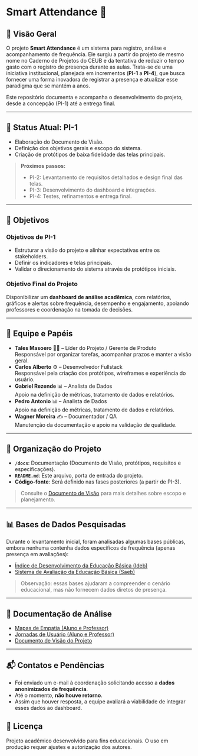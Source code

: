 # Smart Attendance 🚀

## 📝 Visão Geral
O projeto **Smart Attendance** é um sistema para registro, análise e acompanhamento de frequência. Ele surgiu a partir do projeto de mesmo nome no Caderno de Projetos do CEUB e da tentativa de reduzir o tempo gasto com o registro de presença durante as aulas. Trata-se de uma iniciativa institucional, planejada em incrementos (**PI-1** a **PI-4**), que busca fornecer uma forma inovadora de registrar a presença e atualizar esse paradigma que se mantém a anos.

Este repositório documenta e acompanha o desenvolvimento do projeto, desde a concepção (PI-1) até a entrega final.

---

## 📌 Status Atual: PI-1
- Elaboração do Documento de Visão.
- Definição dos objetivos gerais e escopo do sistema.
- Criação de protótipos de baixa fidelidade das telas principais.

> **Próximos passos:**
> - PI-2: Levantamento de requisitos detalhados e design final das telas.
> - PI-3: Desenvolvimento do dashboard e integrações.
> - PI-4: Testes, refinamentos e entrega final.

---

## 🎯 Objetivos

### Objetivos de PI-1
- Estruturar a visão do projeto e alinhar expectativas entre os stakeholders.
- Definir os indicadores e telas principais.
- Validar o direcionamento do sistema através de protótipos iniciais.

### Objetivo Final do Projeto
Disponibilizar um **dashboard de análise acadêmica**, com relatórios, gráficos e alertas sobre frequência, desempenho e engajamento, apoiando professores e coordenação na tomada de decisões.

---

## 👥 Equipe e Papéis
- **Tales Masoero** 🧑‍💼 – Líder do Projeto / Gerente de Produto  
  Responsável por organizar tarefas, acompanhar prazos e manter a visão geral.
- **Carlos Alberto** ⚙️ – Desenvolvedor Fullstack  
  Responsável pela criação dos protótipos, wireframes e experiência do usuário.
- **Gabriel Rezende** 📊 – Analista de Dados  
  Apoio na definição de métricas, tratamento de dados e relatórios.
- **Pedro Antonio** 📊 – Analista de Dados  
  Apoio na definição de métricas, tratamento de dados e relatórios.
- **Wagner Moreira** ✍️ – Documentador / QA  
  Manutenção da documentação e apoio na validação de qualidade.

---

## 📂 Organização do Projeto
- **`/docs`**: Documentação (Documento de Visão, protótipos, requisitos e especificações).
- **`README.md`**: Este arquivo, porta de entrada do projeto.
- **Código-fonte**: Será definido nas fases posteriores (a partir de PI-3).

> Consulte o [Documento de Visão](./docs/vision-statement.md) para mais detalhes sobre escopo e planejamento.

---

## 📊 Bases de Dados Pesquisadas
Durante o levantamento inicial, foram analisadas algumas bases públicas, embora nenhuma contenha dados específicos de frequência (apenas presença em avaliações):

- [Índice de Desenvolvimento da Educação Básica (Ideb)](https://basedosdados.org/dataset/96eab476-5d30-459b-82be-f888d4d0d6b9?table=1f8967ee-162d-48ec-b788-33a3f1b6f6cd)
- [Sistema de Avaliação da Educação Básica (Saeb)](https://basedosdados.org/dataset/e083c9a2-1cee-4342-bedc-535cbad6f3cd?table=d429a79a-eca1-461c-9c1f-ce65d61048a1)

> Observação: essas bases ajudaram a compreender o cenário educacional, mas não fornecem dados diretos de presença.

---

## 📄 Documentação de Análise
- [Mapas de Empatia (Aluno e Professor)](./docs/empathy-map.md)
- [Jornadas de Usuário (Aluno e Professor)](./docs/user-journey.md)
- [Documento de Visão do Projeto](./docs/documento-de-visao.md)

---

## 📬 Contatos e Pendências
- Foi enviado um e-mail à coordenação solicitando acesso a **dados anonimizados de frequência**.
- Até o momento, **não houve retorno**.
- Assim que houver resposta, a equipe avaliará a viabilidade de integrar esses dados ao dashboard.

## 📌 Licença
Projeto acadêmico desenvolvido para fins educacionais. O uso em produção requer ajustes e autorização dos autores.
